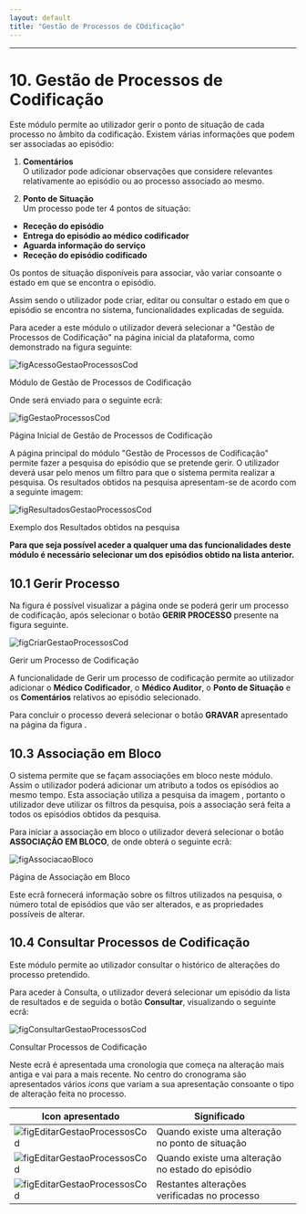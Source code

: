 ```yaml
---
layout: default
title: "Gestão de Processos de COdificação"
---
```



---
<div id="gestaoProcessosCod"></div>

# 10. Gestão de Processos de Codificação

Este módulo permite ao utilizador gerir o ponto de situação de cada processo no âmbito da codificação.
Existem várias informações que podem ser associadas ao episódio:

 1. **Comentários** <br>
O utilizador pode adicionar observações que considere relevantes relativamente ao episódio ou ao processo associado ao mesmo.

 1. **Ponto de Situação** <br>
Um processo pode ter 4 pontos de situação:
* **Receção do episódio**
* **Entrega do episódio ao médico codificador**
* **Aguarda informação do serviço**
* **Receção do episódio codificado**

Os pontos de situação disponíveis para associar, vão variar consoante o estado em que se encontra o episódio.

Assim sendo o utilizador pode criar, editar ou consultar o estado em que o episódio se encontra no sistema, funcionalidades explicadas de seguida.

Para aceder a este módulo o utilizador deverá selecionar a "Gestão de Processos de Codificação" na página inicial da plataforma, como demonstrado na figura seguinte:

![figAcessoGestaoProcessosCod](img/pages/11_1.jpg)

<p class="caption" id="figAcessoGestaoProcessosCod">Módulo de Gestão de Processos de Codificação</p>

Onde será enviado para o seguinte ecrã:

![figGestaoProcessosCod](img/pages/11_2.jpg)

<p class="caption" id="figGestaoProcessosCod">Página Inicial de Gestão de Processos de Codificação</p>

A página principal do módulo "Gestão de Processos de Codificação" permite fazer a pesquisa do episódio que se pretende gerir. O utilizador deverá usar pelo menos um filtro para que o sistema permita realizar a pesquisa. 
Os resultados obtidos na pesquisa apresentam-se de acordo com a seguinte imagem:

![figResultadosGestaoProcessosCod](img/pages/11_3.jpg)

<p class="caption" id="figResultadosGestaoProcessosCod">Exemplo dos Resultados obtidos na pesquisa</p>

**Para que seja possível aceder a qualquer uma das funcionalidades deste módulo é necessário selecionar um dos episódios obtido na lista anterior.**

<div id="criarGestaoProcessosCod"></div>

## 10.1 Gerir Processo

Na figura [](#figGestaoProcessosCod) é possível visualizar a página onde se poderá gerir um processo de codificação, após selecionar o botão **GERIR PROCESSO** presente na figura seguinte.

![figCriarGestaoProcessosCod](img/pages/11_4.jpg)

<p class="caption" id="figCriarGestaoProcessosCod">Gerir um Processo de Codificação</p>

A funcionalidade de Gerir um processo de codificação permite ao utilizador adicionar o **Médico Codificador**, o **Médico Auditor**, o **Ponto de Situação** e os **Comentários** relativos ao episódio selecionado.

Para concluir o processo deverá selecionar o botão **GRAVAR** apresentado na página da figura [](#figCriarGestaoProcessosCod).

<div id="editarGestaoProcessosCod"></div>

## 10.3 Associação em Bloco

O sistema permite que se façam associações em bloco neste módulo. Assim o utilizador poderá adicionar um atributo a todos os episódios ao mesmo tempo. 
Esta associação utiliza a pesquisa da imagem [](#figGestaoProcessosCod), portanto o utilizador deve utilizar os filtros da pesquisa, pois a associação será feita a todos os episódios obtidos da pesquisa.

Para iniciar a associação em bloco o utilizador deverá selecionar o botão **ASSOCIAÇÃO EM BLOCO**, de onde obterá o seguinte ecrã:

![figAssociacaoBloco](img/pages/11_10.jpg) 

<p class="caption" id="figAssociacaoBloco">Página de Associação em Bloco</p>

Este ecrã fornecerá informação sobre os filtros utilizados na pesquisa, o número total de episódios que vão ser alterados, e as propriedades possíveis de alterar.

## 10.4 Consultar Processos de Codificação

Este módulo permite ao utilizador consultar o histórico de alterações do processo pretendido.

Para aceder à Consulta, o utilizador deverá selecionar um episódio da lista de resultados e de seguida o botão **Consultar**, visualizando o seguinte ecrã:

![figConsultarGestaoProcessosCod](img/pages/11_6.jpg) 

<p class="caption" id="figConsultarGestaoProcessosCod">Consultar Processos de Codificação</p>

Neste ecrã é apresentada uma cronologia que começa na alteração mais antiga e vai para a mais recente. No centro do cronograma são apresentados vários *icons* que variam a sua apresentação consoante o tipo de alteração feita no processo.

|  Icon apresentado  								  |  Significado 										   | 		|    
|-----------------------------------------------------|--------------------------------------------------------|--------|
| ![figEditarGestaoProcessosCod](img/pages/11_7.jpg)  |  Quando existe uma alteração no ponto de situação 	   |		|
| ![figEditarGestaoProcessosCod](img/pages/11_8.jpg)  |  Quando existe uma alteração no estado do episódio     |		|
| ![figEditarGestaoProcessosCod](img/pages/11_9.jpg)  |  Restantes alterações verificadas no processo          |		|




